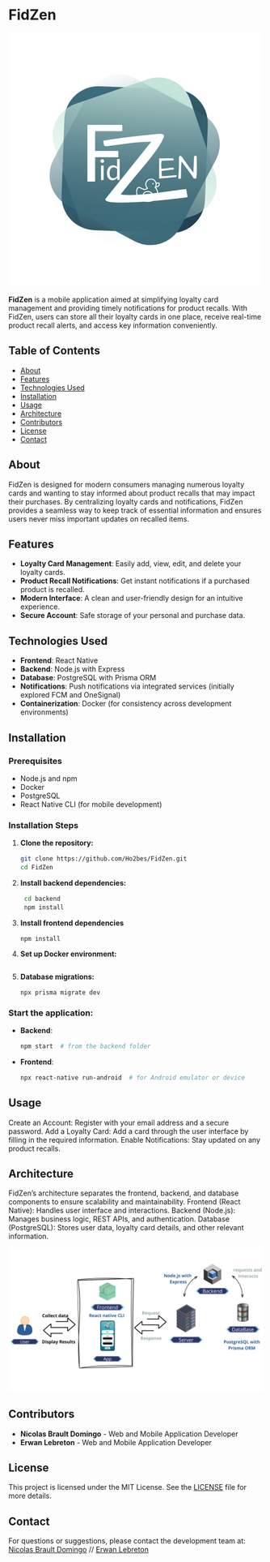 # FidZen

![FidZen Logo](https://github.com/Ho2bes/FidZen/blob/develop/image/LOGO%20FIDZEN.png)

**FidZen** is a mobile application aimed at simplifying loyalty card management and providing timely notifications for product recalls. With FidZen, users can store all their loyalty cards in one place, receive real-time product recall alerts, and access key information conveniently.

## Table of Contents

- [About](#about)
- [Features](#features)
- [Technologies Used](#technologies-used)
- [Installation](#installation)
- [Usage](#usage)
- [Architecture](#architecture)
- [Contributors](#contributors)
- [License](#license)
- [Contact](#contact)

## About

FidZen is designed for modern consumers managing numerous loyalty cards and wanting to stay informed about product recalls that may impact their purchases. By centralizing loyalty cards and notifications, FidZen provides a seamless way to keep track of essential information and ensures users never miss important updates on recalled items.

## Features

- **Loyalty Card Management**: Easily add, view, edit, and delete your loyalty cards.
- **Product Recall Notifications**: Get instant notifications if a purchased product is recalled.
- **Modern Interface**: A clean and user-friendly design for an intuitive experience.
- **Secure Account**: Safe storage of your personal and purchase data.

## Technologies Used

- **Frontend**: React Native
- **Backend**: Node.js with Express
- **Database**: PostgreSQL with Prisma ORM
- **Notifications**: Push notifications via integrated services (initially explored FCM and OneSignal)
- **Containerization**: Docker (for consistency across development environments)

## Installation

### Prerequisites

- Node.js and npm
- Docker
- PostgreSQL
- React Native CLI (for mobile development)

### Installation Steps

1. **Clone the repository:**
   ```bash
   git clone https://github.com/Ho2bes/FidZen.git
   cd FidZen
   ```

2. **Install backend dependencies:**
   ```bash
   	cd backend
	npm install
   ```

3. **Install frontend dependencies**
   ```cd ../FidZen_front
   npm install
	```

4. **Set up Docker environment:**
   ```docker-compose up -d
	```

5. **Database migrations:**
   ```cd backend
   npx prisma migrate dev
   ```

### Start the application:

- **Backend**:
    ```bash
    npm start  # from the backend folder
    ```
- **Frontend**:
    ```bash
    npx react-native run-android  # for Android emulator or device
    ```

## Usage

Create an Account: Register with your email address and a secure password.
Add a Loyalty Card: Add a card through the user interface by filling in the required information.
Enable Notifications: Stay updated on any product recalls.

## Architecture

FidZen’s architecture separates the frontend, backend, and database components to ensure scalability and maintainability.
Frontend (React Native): Handles user interface and interactions.
Backend (Node.js): Manages business logic, REST APIs, and authentication.
Database (PostgreSQL): Stores user data, loyalty card details, and other relevant information.

![Architecture FidZen](https://github.com/Ho2bes/FidZen/blob/develop/image/Architecture%20FidZen.png)

## Contributors

- **Nicolas Brault Domingo** - Web and Mobile Application Developer
- **Erwan Lebreton** - Web and Mobile Application Developer

## License

This project is licensed under the MIT License. See the [LICENSE](LICENSE) file for more details.

## Contact

For questions or suggestions, please contact the development team at:
[Nicolas Brault Domingo](https://www.linkedin.com/in/nicolas-b-d/) //
[Erwan Lebreton](https://www.linkedin.com/in/erwan-lebreton-336aa8203/)
